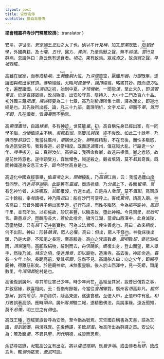 ```yaml
---
layout: post
title: 安世高傳
subtitle: 摘自高僧傳
---
```


**梁會稽嘉祥寺沙門釋慧皎撰**{: .translator }

安清，<dfn data-toggle="tooltip" title="人的表字。在本名外所取的与本名意义相关的另一名字。">字</dfn>世高，<dfn data-toggle="tooltip" title="位於波斯地方之古王国。">安息國</dfn>王<dfn data-toggle="tooltip" title="古代帝王嫡妻之称。">正后</dfn>之太子也。幼以孝行<dfn data-toggle="tooltip" title="受人称誉。">見稱</dfn>，加又<dfn data-toggle="tooltip" title="志向与学业、事业。">志業</dfn>聰敏，<dfn data-toggle="tooltip" title="刻意，专心。"><ruby>剋<rt>kè</rt></ruby>意</dfn>好學，外國典籍，及<dfn data-toggle="tooltip" title="指日、月和金、木、水、火、土五星。亦作七耀。">七<ruby>曜<rt>yào</rt></ruby></dfn>、<dfn data-toggle="tooltip" title="水、火、木、金、土。">五行</dfn>、醫方、<dfn data-toggle="tooltip" title="指不同的学说；奇妙的策略或办法。">異術</dfn>，乃至鳥獸之聲，無不<dfn data-toggle="tooltip" title="总括通晓。">綜達</dfn>。<dfn data-toggle="tooltip" title="曾经。"><ruby>嘗<rt>cháng</rt></ruby></dfn>行見群燕，忽謂伴曰：燕云應有送食者。<dfn data-toggle="tooltip" title="不久，片刻，一会儿。">頃之</dfn>，果有致焉。眾咸<dfn data-toggle="tooltip" title="惊奇，惊异。">奇</dfn>之，故<dfn data-toggle="tooltip" title="卓异，非比寻常。亦指杰出异常的人。">俊異</dfn>之聲，早<dfn data-toggle="tooltip" title="及，遍布，满。">被</dfn>西域。

高雖在居家，而奉戒精<dfn data-toggle="tooltip" title="严厉，高。">峻</dfn>，王<dfn data-toggle="tooltip" title="死的别称。自周代始，人之死亡有尊卑之分，薨以称诸侯之死。唐代则以薨称三品以上大官之死。妇人之死从夫称。"><ruby>薨<rt>hōng</rt></ruby></dfn>便<dfn data-toggle="tooltip" title="继承君位，过继，继承。"><ruby>嗣<rt>sì</rt></ruby></dfn>大位，乃<dfn data-toggle="tooltip" title="深思，深入考虑。">深惟</dfn>苦空，厭離<dfn data-toggle="tooltip" title="物体、器物，亦指人的形体。">形器</dfn>，<dfn data-toggle="tooltip" title="谓穿孝服居丧。">行服</dfn>既畢，遂讓國與叔出家修道。博曉經藏，尤精<dfn data-toggle="tooltip" title="译曰大法、无比法。大法、无比法，乃真智之尊称，凡论部为发生其真智者，故附以大法、无比法之名。新称阿毗达磨，译曰对法；对法者，智慧之别名。">阿毘曇</dfn>學，<dfn data-toggle="tooltip" title="讽诵修持。"><ruby>諷持<rt>fěng chí</rt></ruby></dfn>禪經，略盡其妙。既而<dfn data-toggle="tooltip" title="谓僧人云游四方。">遊方</dfn>弘化，遍歷諸國，以<dfn title="汉桓：汉桓帝刘志，公元146-167年在位。">漢桓</dfn>之初，始到中夏。<dfn data-toggle="tooltip" title="颖慧，有才智。">才悟</dfn><dfn data-toggle="tooltip" title="机智敏捷，机警灵敏。">機敏</dfn>，一聞能<dfn data-toggle="tooltip" title="通晓，明白。">達</dfn>，至止未久，即<dfn data-toggle="tooltip" title="贯通熟悉，普遍地研习。">通習</dfn><dfn data-toggle="tooltip" title="指中原地区的语言。后泛指汉语。">華言</dfn>。於是宣譯眾經，改<dfn data-toggle="tooltip" title="古代称北方和西方的民族，如匈奴等为胡。对西域诸国，包括印度、波斯、大秦等，汉、魏、晋、南北朝人皆称曰胡；唐人对印度则不称胡。有时特指中亚粟特人。">胡</dfn>為漢，出安般守意、陰持入、大小十二門及百六十品。初外國三藏<dfn data-toggle="tooltip" title="竺法护；又称法护，即昙摩罗刹（一作昙摩罗察）。西晋敦煌（今属甘肃）人，祖籍月支，本姓支。八岁出家，师事竺高座，故姓竺。时大乘经典多在西域，乃随师游历西域诸国，通三十六国语，遍学诸经古训及音义，携大量胡本还。自敦煌至长安，沿路传译，泰始二年（266）译《须真天子经》；其后又译《修行道地经》、《正法华经》、《勇伏定经》；永嘉二年（308）于天水（今属甘肃）译《普曜经》。所译诸经约一百五十部，对大乘教派在中国传播，有重大影响。后死于凉州（治今甘肃武威）。">眾護</dfn>，<dfn data-toggle="tooltip" title="撰写，著述。">撰述</dfn>經要為二十七章，高乃剖析*護*所集七章，譯為漢文，即道地經是也。其先後所出經、論，凡三十九部。義理明析，文字<dfn data-toggle="tooltip" title="允当（适合、符合）平正。">允正</dfn>，<dfn data-toggle="tooltip" title="谓叙事、说理明白清楚。">辯</dfn>而不<dfn data-toggle="tooltip" title="华美，浮华。">華</dfn>，<dfn data-toggle="tooltip" title="质而不俚（lí），质朴而不粗俗。">質而不野</dfn>，凡在讀者，皆<dfn data-toggle="tooltip" title="勤勉不倦貌。"><ruby>亹<rt>wěi</rt>亹<rt>wěi</rt></ruby></dfn>而不<ruby title="倦">勌<rt>juàn</rt></ruby>焉。

高<dfn data-toggle="tooltip" title="穷究天地万物之理与性。">窮理<ruby>盡<rt>jìn</rt></ruby>性</dfn>，自識<dfn data-toggle="tooltip" title="也称业缘。">緣業</dfn>，多有神迹，世莫能<dfn data-toggle="tooltip" title="思虑，测断。">量</dfn>。初，高自稱先身已經出家，有一同學多瞋，<dfn data-toggle="tooltip" title="乞食。">分衛</dfn>值施主不稱，<dfn data-toggle="tooltip" title="每每，总是。">每<ruby>輒<rt>zhé</rt></ruby></dfn><dfn data-toggle="tooltip" title="怨恨。"><ruby>懟<rt>duì</rt>恨<rt>hèn</rt></ruby></dfn>。高<ruby>屢<rt>lǚ</rt></ruby>加<dfn data-toggle="tooltip" title="厉声规劝。"><ruby>訶<rt>hē</rt>諫<rt>jiàn</rt></ruby></dfn>，終不悛改。如此二十餘年，乃與同學<dfn data-toggle="tooltip" title="诀别。指再无会期的离别。">辭訣</dfn>云：我當往廣州，<dfn data-toggle="tooltip" title="完成，完结。">畢</dfn>宿世之對。<dfn data-toggle="tooltip" title="①古代高级官员的名称。②古代对男子的敬称。③古代君对臣、长辈对晚辈的称谓。④夫妻情人间的爱称。">卿</dfn>明經精<ruby title="勤">懃<rt>qín</rt></ruby>，不在吾後，而性多瞋怒，命過當受惡形，我若得道，必當相度。既而遂<dfn data-toggle="tooltip" title="去、往。">適</dfn>廣州，值寇賊大亂，行路逢一少年，<dfn data-toggle="tooltip" title="比喻极易。唾手可得。">唾手</dfn>拔刃，曰：真得汝矣。高笑曰：我宿命負卿，故遠來相償。卿之<span title="愤怒">忿怒</span>，故是前世時意也。遂申頸受刃，容無懼色，賊遂殺之。觀者填陌，莫不<dfn data-toggle="tooltip" title="惊骇、震惊，惊诧，惊起。"><ruby>駭<rt>hài</rt></ruby></dfn>其奇異。既而神識還為安息王太子，即今時世高身是也。

高遊化中國宣經事畢，值<dfn data-toggle="tooltip" title="汉灵帝刘宏。东汉第十二位皇帝，168年－189年在位。">靈帝</dfn>之末，<dfn data-toggle="tooltip" title="意思是关中和洛阳一带，泛指北方地区。">關雒</dfn>擾亂，乃<dfn data-toggle="tooltip" title="持锡出行。"><ruby>振<rt>zhèn</rt>錫<rt>xī</rt></ruby></dfn>江南，云：我當過<ruby>廬<rt>lú</rt></ruby>山度昔同學。行達<dfn data-toggle="tooltip" title="官亭湖。即鄱阳湖，古称官亭湖。"><ruby>䢼<rt>gōng</rt></ruby>亭湖</dfn><ruby>廟<rt>miào</rt></ruby>，此廟舊有<dfn data-toggle="tooltip" title="威灵，威势。">靈威</dfn>，商旅祈禱，乃<dfn data-toggle="tooltip" title="谓神仙把风分为两个方向。">分風</dfn>上下，各無<dfn data-toggle="tooltip" title="停留，搁置、阻塞。">留滯</dfn>。<dfn data-toggle="tooltip" title="曾经。"><ruby>嘗<rt>cháng</rt></ruby></dfn>有乞神竹者，未許<ruby>輒<rt>zhé</rt></ruby>取，<dfn data-toggle="tooltip" title="并连起来的船只。泛指船。"><ruby>舫<rt>fǎng</rt></ruby></dfn>即覆沒，竹還本處。自是舟人<dfn data-toggle="tooltip" title="犹敬畏。">敬<ruby>憚<rt>dàn</rt></ruby></dfn>，莫不<dfn data-toggle="tooltip" title="恐惧。威慑，使屈服。">懾</dfn><dfn data-toggle="tooltip" title="迹象，痕迹。隐，躲藏。">影</dfn>。高同旅三十餘船，奉<dfn data-toggle="tooltip" title="供祭祀、盟誓和食用的家畜。谓用牺牲献祭。">牲</dfn>請福，神乃降<dfn data-toggle="tooltip" title="祝（zhù）：①祭祀时司礼仪的人。②祝文。③祝颂。<br>祝（zhòu）：①诅咒。②发誓。">祝</dfn>曰：船有沙門可便呼上。客咸<dfn data-toggle="tooltip" title="吃惊而发愣，非常震惊。"><ruby>驚<rt>jīng</rt>愕<rt>è</rt></ruby></dfn>，請高入廟。神告高曰：吾昔外國與子俱出家學道，好行布施，而性多瞋怒，今為䢼亭廟神，<dfn data-toggle="tooltip" title="周围，环绕。亦作周回。">周<ruby>迴<rt>huí</rt></ruby></dfn>千里，並吾所治。以布施故，珍玩甚<ruby title="丰">豐<rt>fēng</rt></ruby>，以瞋恚故，墮此神報。今見同學，<dfn data-toggle="tooltip" title="悲伤与喜悦。">悲欣</dfn><dfn data-toggle="tooltip" title="表示强调。">可</dfn>言。壽盡<dfn data-toggle="tooltip" title="比喻短时间内。">旦夕</dfn>，而醜形長大，若於此捨命，穢污江湖，當<dfn data-toggle="tooltip" title="改，迁。">度</dfn>山西澤中。此身滅後，恐墮地獄，吾有<dfn data-toggle="tooltip" title="平纹的生丝织物，似缣而疏，挺括滑爽。"><ruby>絹<rt>juàn</rt></ruby></dfn>千<dfn data-toggle="tooltip" title="量词。用于纺织品或骡马等。"><ruby>疋<rt>pǐ</rt></ruby></dfn>并雜寶物，可為<dfn data-toggle="tooltip" title="竖起，建立，流传。">立</dfn>法<dfn data-toggle="tooltip" title="建造，制作。">營</dfn>塔，使生善處也。高曰：故來相度，何不出形。神曰：形甚<dfn data-toggle="tooltip" title="丑陋怪异。"><ruby>醜<rt>chǒu</rt>異<rt>yì</rt></ruby></dfn>，眾人必<ruby title="惧">懼<rt>jù</rt></ruby>。高曰：但出，眾人不怪也。神從床後出頭，乃是大蟒，不知尾之長短，至高膝邊。高向之梵語數<dfn data-toggle="tooltip" title="量词，回、次。">番</dfn>，<dfn data-toggle="tooltip" title="赞叹佛德之梵呗。"><ruby>讚<rt>zàn</rt>唄<rt>bài</rt></ruby></dfn>數<dfn data-toggle="tooltip" title="量词，犹部或篇。">契</dfn>，蟒悲淚如雨，<dfn data-toggle="tooltip" title="片刻，短时间。">須臾</dfn>還隱。高即取絹物，辭別而去，舟侶<ruby title="扬">颺<rt>yáng</rt></ruby>帆，蟒復出身，登山而望，眾人舉手，然後乃滅。<dfn data-toggle="tooltip" title="顷刻，指极短的时间。"><ruby>倏<rt>shū</rt>忽<rt>hū</rt></ruby></dfn>之頃，便達<dfn data-toggle="tooltip" title="豫章城，今南昌。">豫章</dfn>，即以廟物，造東寺。高去後，神即命過。<dfn data-toggle="tooltip" title="日落时。">暮</dfn>有一少年上船，長跪高前，受其<dfn data-toggle="tooltip" title="①通过祷祝，希望顺遂或表示心愿。②指唱诵愿文，为施主作种种赞叹。">呪願</dfn>，忽然不見。高謂船人曰：向之少年，即䢼亭廟神，得離惡形矣。於是廟神<dfn data-toggle="tooltip" title="尽、消失。">歇</dfn>，<dfn data-toggle="tooltip" title="最终，最后。">末</dfn>無復靈驗。後人於山西澤中，見一死蟒，頭尾數里，今<dfn data-toggle="tooltip" title="中国唐朝时设置的郡。今九江一带。">潯陽郡</dfn>蛇村是也。

高後復到廣州，尋其前世害己少年。時少年尚在，高經至其家，說昔日償對之事，并敘宿緣，歡喜相向。云：吾猶有餘報，今當往<dfn data-toggle="tooltip" title="山名，在浙江省绍兴市东南。"><ruby>會<rt>kuài</rt>稽<rt>jī</rt></ruby></dfn>畢對。廣州客<dfn data-toggle="tooltip" title="理解，领会，知晓，觉得。">悟</dfn>高非凡，<dfn data-toggle="tooltip" title="顿然。">豁然</dfn>意解，追悔前<dfn data-toggle="tooltip" title="罪过，过失。"><ruby>愆<rt>qiān</rt></ruby></dfn>，<dfn data-toggle="tooltip" title="意谓敦厚（诚朴宽厚）持重之相。">厚相</dfn>資供，隨高東遊，遂達會稽。至便入市，正值市中有亂，<dfn data-toggle="tooltip" title="互殴，打架。">相打</dfn>者誤著高頭，應時<dfn data-toggle="tooltip" title="丧失生命。"><ruby>隕<rt>yǔn</rt></ruby>命</dfn>。廣州客<dfn data-toggle="tooltip" title="屡次，接连。">頻</dfn>驗二報，遂精懃佛法，具說事緣。遠近聞知，莫不<dfn data-toggle="tooltip" title="悲伤痛哭，悲伤。">悲<ruby>慟<rt>tòng</rt></ruby></dfn>，明三世之有<dfn data-toggle="tooltip" title="迹象，证明，招致。">徵</dfn>也。

高既王種，西域賓旅皆呼為安侯，至今猶為號焉。天竺國自稱書為天書，語為天語，<dfn data-toggle="tooltip" title="古籍中的字词注音释义。">音<ruby>訓<rt>xùn</rt></ruby></dfn><dfn data-toggle="tooltip" title="怪异艰涩。"><ruby>詭<rt>guǐ</rt>蹇<rt>jiǎn</rt></ruby></dfn>，與漢殊異。先後傳譯，多致<dfn data-toggle="tooltip" title="（谬）谬误、诈伪，（滥）虚妄不实。">謬濫</dfn>，唯高所出為群譯之首。安公以為：若及面<dfn data-toggle="tooltip" title="赋予，领受，承受，遵循，奉行。">稟</dfn>，不異見聖，<dfn data-toggle="tooltip" title="犹历代。"><ruby>列<rt>liè</rt></ruby>代</dfn>明德，咸贊而思焉。

余訪尋眾錄，<dfn data-toggle="tooltip" title="通记。">紀</dfn>載高公互有出沒，將以<dfn data-toggle="tooltip" title="乃诸佛所现之权化垂迹身。又作权迹。谓诸佛久远劫前已成佛，为度化众生而假迹示现，例如八相成道之释迦如来。权为实之对称，迹为本之对称。">權迹</dfn><dfn data-toggle="tooltip" title="特指文义的含蓄和显露。">隱顯</dfn>，應<dfn data-toggle="tooltip" title="废弃，抛弃。">廢</dfn><dfn data-toggle="tooltip" title="多头绪，多方面。">多端</dfn>。或由傳者<dfn data-toggle="tooltip" title="①错误。②犹荒谬。"><ruby>紕<rt>pī</rt>繆<rt>miù</rt></ruby></dfn>，致成乖角，輒<dfn data-toggle="tooltip" title="充数，详列。">備列</dfn>眾異，<dfn data-toggle="tooltip" title="或许，也许。">庶或</dfn>可論。
